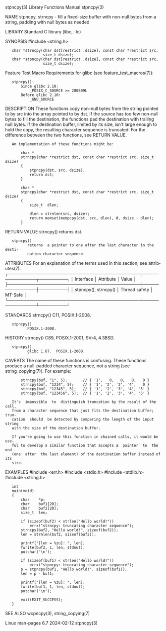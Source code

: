 stpncpy(3)                 Library Functions Manual                 stpncpy(3)

NAME
       stpncpy,  strncpy - fill a fixed-size buffer with non-null bytes from a
       string, padding with null bytes as needed

LIBRARY
       Standard C library (libc, -lc)

SYNOPSIS
       #include <string.h>

       char *strncpy(char dst[restrict .dsize], const char *restrict src,
                     size_t dsize);
       char *stpncpy(char dst[restrict .dsize], const char *restrict src,
                     size_t dsize);

   Feature Test Macro Requirements for glibc (see feature_test_macros(7)):

       stpncpy():
           Since glibc 2.10:
               _POSIX_C_SOURCE >= 200809L
           Before glibc 2.10:
               _GNU_SOURCE

DESCRIPTION
       These functions copy non-null bytes from the string pointed to  by  src
       into  the  array pointed to by dst.  If the source has too few non-null
       bytes to fill the destination, the functions pad the  destination  with
       trailing  null  bytes.  If the destination buffer, limited by its size,
       isn't large enough to hold the copy, the resulting  character  sequence
       is truncated.  For the difference between the two functions, see RETURN
       VALUE.

       An implementation of these functions might be:

           char *
           strncpy(char *restrict dst, const char *restrict src, size_t dsize)
           {
               stpncpy(dst, src, dsize);
               return dst;
           }

           char *
           stpncpy(char *restrict dst, const char *restrict src, size_t dsize)
           {
               size_t  dlen;

               dlen = strnlen(src, dsize);
               return memset(mempcpy(dst, src, dlen), 0, dsize - dlen);
           }

RETURN VALUE
       strncpy()
              returns dst.

       stpncpy()
              returns  a pointer to one after the last character in the desti‐
              nation character sequence.

ATTRIBUTES
       For an explanation of the terms  used  in  this  section,  see  attrib‐
       utes(7).
       ┌───────────────────────────────────────────┬───────────────┬─────────┐
       │ Interface                                 │ Attribute     │ Value   │
       ├───────────────────────────────────────────┼───────────────┼─────────┤
       │ stpncpy(), strncpy()                      │ Thread safety │ MT-Safe │
       └───────────────────────────────────────────┴───────────────┴─────────┘

STANDARDS
       strncpy()
              C11, POSIX.1-2008.

       stpncpy()
              POSIX.1-2008.

HISTORY
       strncpy()
              C89, POSIX.1-2001, SVr4, 4.3BSD.

       stpncpy()
              glibc 1.07.  POSIX.1-2008.

CAVEATS
       The  name  of  these functions is confusing.  These functions produce a
       null-padded character sequence, not a string  (see  string_copying(7)).
       For example:

           strncpy(buf, "1", 5);       // { '1',   0,   0,   0,   0 }
           strncpy(buf, "1234", 5);    // { '1', '2', '3', '4',   0 }
           strncpy(buf, "12345", 5);   // { '1', '2', '3', '4', '5' }
           strncpy(buf, "123456", 5);  // { '1', '2', '3', '4', '5' }

       It's  impossible  to  distinguish truncation by the result of the call,
       from a character sequence that just fits the destination buffer;  trun‐
       cation  should  be detected by comparing the length of the input string
       with the size of the destination buffer.

       If you're going to use this function in chained calls, it would be use‐
       ful to develop a similar function that accepts a  pointer  to  the  end
       (one  after  the last element) of the destination buffer instead of its
       size.

EXAMPLES
       #include <err.h>
       #include <stdio.h>
       #include <stdlib.h>
       #include <string.h>

       int
       main(void)
       {
           char    *p;
           char    buf1[20];
           char    buf2[20];
           size_t  len;

           if (sizeof(buf2) < strlen("Hello world!"))
               errx("strncpy: truncating character sequence");
           strncpy(buf2, "Hello world!", sizeof(buf2));
           len = strnlen(buf2, sizeof(buf2));

           printf("[len = %zu]: ", len);
           fwrite(buf2, 1, len, stdout);
           putchar('\n');

           if (sizeof(buf1) < strlen("Hello world!"))
               errx("stpncpy: truncating character sequence");
           p = stpncpy(buf1, "Hello world!", sizeof(buf1));
           len = p - buf1;

           printf("[len = %zu]: ", len);
           fwrite(buf1, 1, len, stdout);
           putchar('\n');

           exit(EXIT_SUCCESS);
       }

SEE ALSO
       wcpncpy(3), string_copying(7)

Linux man-pages 6.7               2024-02-12                        stpncpy(3)
